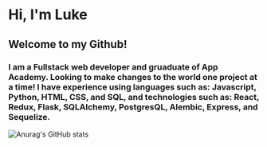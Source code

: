 # Hi, I'm Luke

## Welcome to my Github!

### I am a Fullstack web developer and gruaduate of App Academy. Looking to make changes to the world one project at a time! I have experience using languages such as: Javascript, Python, HTML, CSS, and SQL, and technologies such as: React, Redux, Flask, SQLAlchemy, PostgresQL, Alembic, Express, and Sequelize.

![Anurag's GitHub stats](https://github-readme-stats.vercel.app/api?username=LukeConnors&show_icons=true&theme=radical)
<!--
**LukeConnors/LukeConnors** is a ✨ _special_ ✨ repository because its `README.md` (this file) appears on your GitHub profile.

Here are some ideas to get you started:

- 🔭 I’m currently working on ...
- 🌱 I’m currently learning ...
- 👯 I’m looking to collaborate on ...
- 🤔 I’m looking for help with ...
- 💬 Ask me about ...
- 📫 How to reach me: ...
- 😄 Pronouns: ...
- ⚡ Fun fact: ...
-->
